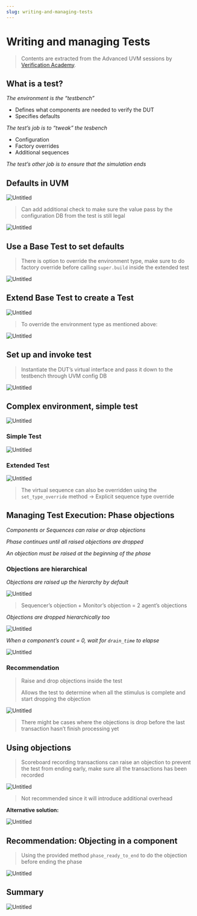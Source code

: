 ```yaml
---
slug: writing-and-managing-tests
---
```


# Writing and managing Tests

> Contents are extracted from the Advanced UVM sessions by [Verification Academy](https://verificationacademy.com/).

## What is a test?

*The environment is the “testbench”*

- Defines what components are needed to verify the DUT
- Specifies defaults

*The test’s job is to “tweak” the tesbench*

- Configuration
- Factory overrides
- Additional sequences

*The test’s other job is to ensure that the simulation ends*

## Defaults in UVM

![Untitled](Writing%20and%20managing%20Tests%2079e0d3fbda0b4ef1b25fdefc394cbb0f/Untitled.png)

> Can add additional check to make sure the value pass by the configuration DB from the test is still legal
> 

![Untitled](Writing%20and%20managing%20Tests%2079e0d3fbda0b4ef1b25fdefc394cbb0f/Untitled%201.png)

## Use a Base Test to set defaults

> There is option to override the environment type, make sure to do factory override before calling `super.build` inside the extended test
> 

![Untitled](Writing%20and%20managing%20Tests%2079e0d3fbda0b4ef1b25fdefc394cbb0f/Untitled%202.png)

## Extend Base Test to create a Test

![Untitled](Writing%20and%20managing%20Tests%2079e0d3fbda0b4ef1b25fdefc394cbb0f/Untitled%203.png)

> To override the environment type as mentioned above:
> 

![Untitled](Writing%20and%20managing%20Tests%2079e0d3fbda0b4ef1b25fdefc394cbb0f/Untitled%204.png)

## Set up and invoke test

> Instantiate the DUT’s virtual interface and pass it down to the testbench through UVM config DB
> 

![Untitled](Writing%20and%20managing%20Tests%2079e0d3fbda0b4ef1b25fdefc394cbb0f/Untitled%205.png)

## Complex environment, simple test

![Untitled](Writing%20and%20managing%20Tests%2079e0d3fbda0b4ef1b25fdefc394cbb0f/Untitled%206.png)

### Simple Test

![Untitled](Writing%20and%20managing%20Tests%2079e0d3fbda0b4ef1b25fdefc394cbb0f/Untitled%207.png)

### Extended Test

![Untitled](Writing%20and%20managing%20Tests%2079e0d3fbda0b4ef1b25fdefc394cbb0f/Untitled%208.png)

> The virtual sequence can also be overridden using the `set_type_override` method → Explicit sequence type override
> 

## Managing Test Execution: Phase objections

*Components or Sequences can raise or drop objections*

*Phase continues until all raised objections are dropped*

*An objection must be raised at the beginning of the phase*

### Objections are hierarchical

*Objections are raised up the hierarchy by default*

![Untitled](Writing%20and%20managing%20Tests%2079e0d3fbda0b4ef1b25fdefc394cbb0f/Untitled%209.png)

> Sequencer’s objection + Monitor’s objection = 2 agent’s objections
> 

*Objections are dropped hierarchically too*

![Untitled](Writing%20and%20managing%20Tests%2079e0d3fbda0b4ef1b25fdefc394cbb0f/Untitled%2010.png)

*When a component’s count = 0, wait for `drain_time` to elapse*

![Untitled](Writing%20and%20managing%20Tests%2079e0d3fbda0b4ef1b25fdefc394cbb0f/Untitled%2011.png)

### Recommendation

> Raise and drop objections inside the test
> 
> 
> Allows the test to determine when all the stimulus is complete and start dropping the objection
> 

![Untitled](Writing%20and%20managing%20Tests%2079e0d3fbda0b4ef1b25fdefc394cbb0f/Untitled%2012.png)

> There might be cases where the objections is drop before the last transaction hasn’t finish processing yet
> 

## Using objections

> Scoreboard recording transactions can raise an objection to prevent the test from ending early, make sure all the transactions has been recorded
> 

![Untitled](Writing%20and%20managing%20Tests%2079e0d3fbda0b4ef1b25fdefc394cbb0f/Untitled%2013.png)

> Not recommended since it will introduce additional overhead
> 

**Alternative solution:**

![Untitled](Writing%20and%20managing%20Tests%2079e0d3fbda0b4ef1b25fdefc394cbb0f/Untitled%2014.png)

## Recommendation: Objecting in a component

> Using the provided method `phase_ready_to_end` to do the objection before ending the phase
> 

![Untitled](Writing%20and%20managing%20Tests%2079e0d3fbda0b4ef1b25fdefc394cbb0f/Untitled%2015.png)

## Summary

![Untitled](Writing%20and%20managing%20Tests%2079e0d3fbda0b4ef1b25fdefc394cbb0f/Untitled%2016.png)